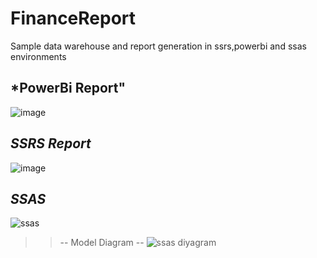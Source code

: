 # FinanceReport
Sample data warehouse and report generation in ssrs,powerbi and ssas environments


## *PowerBi Report"
![image](https://user-images.githubusercontent.com/38791151/183751089-7617bfdd-57ea-43bd-ad6c-fcfe2127e0a6.png)

## *SSRS Report*
![image](https://user-images.githubusercontent.com/38791151/183751430-2615c845-cff7-4934-8733-97a5180b79e8.png)


## *SSAS*
![ssas](https://user-images.githubusercontent.com/38791151/183751586-36f0fef3-3b0e-4298-8c9f-6e92861a0cac.JPG)

>> -- Model Diagram --
![ssas diyagram](https://user-images.githubusercontent.com/38791151/183751918-7a8825d3-b622-4508-beca-5f965bdc02cf.JPG)
